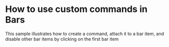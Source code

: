 # How to use custom commands in Bars


<p>This sample illustrates how to create a command, attach it to a bar item, and disable other bar items by clicking on the first bar item</p>

<br/>


